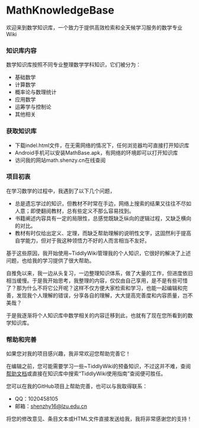 # MathKnowledgeBase

欢迎来到数学知识库，一个致力于提供高效检索和全天候学习服务的数学专业Wiki

### 知识库内容

数学知识库按照不同专业整理数学学科知识，它们被分为：
* 基础数学
* 计算数学
* 概率论与数理统计
* 应用数学
* 运筹学与控制论
* 其他相关

###  获取知识库

* 下载indel.html文件，在无需网络的情况下，任何浏览器均可直接打开知识库
* Android手机可以安装MathBase.apk，有网络的环境即可以打开知识库
* 访问我的网站math.shenzy.cn在线查阅

###  项目初衷

在学习数学的过程中，我遇到了以下几个问题，

* 总是遗忘学过的知识，但教材不时常在手边，网络上搜索的结果又往往不尽如人意；即使翻阅教材，总有些定义不那么容易找到。
* 书籍阐述内容具有一定的局限性，总感觉既缺乏纵向的逻辑过程，又缺乏横向的对比。
* 教材有时仅给出定义、定理，而缺乏帮助理解的说明性文字，这固然利于提高自学能力，但对于我这种领悟力不好的人而言相当不友好。

基于这些原因，我开始使用~TiddlyWiki管理我的个人知识，它很好的解决了上述问题，也给我的学习提供了很大帮助。

自推免以来，我一边从头复习，一边整理知识体系，做了大量的工作，但进度依旧相当缓慢。于是我开始思考，我整理的内容，仅仅由自己享用，是不是有些可惜了？那为什么不将它公开呢？这样不仅方便大家检索和学习，也能一起编辑和完善，发现我个人理解的错误，分享各自的理解，大大提高完善度和内容质量，岂不美哉？

于是我逐渐将个人知识库中数学相关的内容迁移到此，也就有了现在您所看到的数学知识库。

###  帮助和完善
如果您对我的项目感兴趣，我非常欢迎您帮助完善它！

在编辑之前，您可能需要学习一些~TiddlyWiki的预备知识，不过这并不难，查阅[帮助文档](https://tiddlywiki.com/)或直接在知识库中搜索“TiddlyWiki使用指南”查阅便可胜任。

您可以在我的GitHub项目上帮助完善，也可以与我取得联系：

* QQ：1020458105
* 邮箱：shenzhy16@lzu.edu.cn

将您的修改意见、条目文本或HTML文件直接发送给我，我将非常感谢您的支持！


